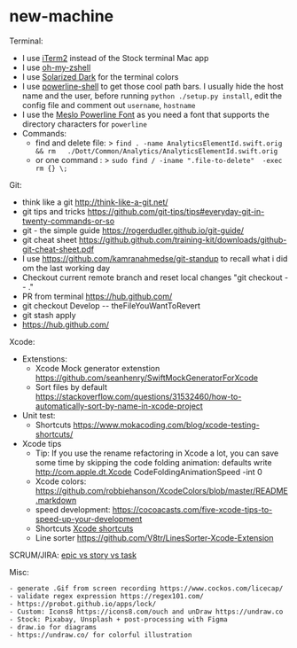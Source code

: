 # new-machine


Terminal:
- I use [iTerm2](https://www.iterm2.com/) instead of the Stock terminal Mac app
- I use [oh-my-zshell](https://github.com/robbyrussell/oh-my-zsh)
- I use [Solarized Dark](http://ethanschoonover.com/solarized) for the terminal colors
- I use [powerline-shell](https://github.com/milkbikis/powerline-shell) to get those cool path bars. I usually hide the host name and the user, before running `python ./setup.py install`, edit the config file and comment out `username`, `hostname`
- I use the [Meslo Powerline Font](https://github.com/powerline/fonts/blob/master/Meslo%20Slashed/Meslo%20LG%20M%20Regular%20for%20Powerline.ttf) as you need a font that supports the directory characters for `powerline`
- Commands:
  - find and delete file: > `find . -name AnalyticsElementId.swift.orig && rm   ./Dott/Common/Analytics/AnalyticsElementId.swift.orig`
  - or one command : > `sudo find / -iname ".file-to-delete"  -exec rm {} \;`


Git: 
- think like a git http://think-like-a-git.net/
- git tips and tricks https://github.com/git-tips/tips#everyday-git-in-twenty-commands-or-so
- git - the simple guide https://rogerdudler.github.io/git-guide/
- git cheat sheet https://github.github.com/training-kit/downloads/github-git-cheat-sheet.pdf
- I use https://github.com/kamranahmedse/git-standup to recall what i did om the last working day
- Checkout current remote branch and reset local changes "git checkout -- ."
- PR from terminal https://hub.github.com/
- git checkout Develop -- theFileYouWantToRevert
- git stash apply
- https://hub.github.com/

Xcode: 
  - Extenstions:
      - Xcode Mock generator extenstion https://github.com/seanhenry/SwiftMockGeneratorForXcode
      - Sort files by default https://stackoverflow.com/questions/31532460/how-to-automatically-sort-by-name-in-xcode-project
  - Unit test: 
     - Shortcuts https://www.mokacoding.com/blog/xcode-testing-shortcuts/
  - Xcode tips 
    - Tip: If you use the rename refactoring in Xcode a lot, you can save some time by skipping the code folding animation:         defaults write http://com.apple.dt.Xcode CodeFoldingAnimationSpeed -int 0
    - Xcode colors: https://github.com/robbiehanson/XcodeColors/blob/master/README.markdown
    - speed development: https://cocoacasts.com/five-xcode-tips-to-speed-up-your-development
    - Shortcuts [Xcode shortcuts](/Shortcuts.md)
    - Line sorter https://github.com/V8tr/LinesSorter-Xcode-Extension

SCRUM/JIRA:
[epic vs story vs task](/Scrum.md)


  Misc: 
  
    - generate .Gif from screen recording https://www.cockos.com/licecap/
    - validate regex expression https://regex101.com/ 
    - https://probot.github.io/apps/lock/
    - Custom: Icons8 https://icons8.com/ouch and unDraw https://undraw.co 
    - Stock: Pixabay, Unsplash + post-processing with Figma
    - draw.io for diagrams
    - https://undraw.co/ for colorful illustration 
